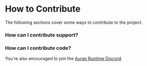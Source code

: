 # How to Contribute

The following sections cover some ways to contribute to the project. 

### How can I contribute support?

### How can I contribute code?

You're also encouraged to join the [Aurae Runtime Discord](https://discord.gg/aTe2Rjg5rq).
